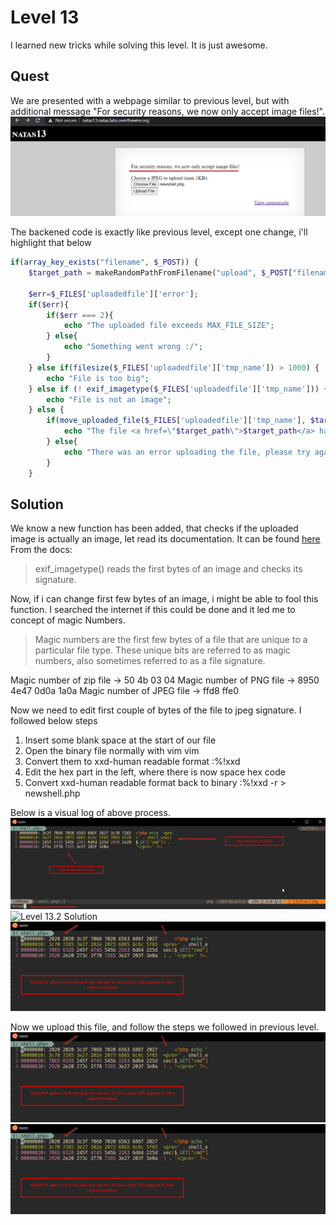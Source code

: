 # Level 13
I learned new tricks while solving this level. It is just awesome.

## Quest
We are presented with a webpage similar to previous level, but with additional message "For security reasons, we now only accept image files!". 
![Level13 Image](./images/Level13.png)

The backened code is exactly like previous level, except one change, i'll highlight that below
```php
if(array_key_exists("filename", $_POST)) {
    $target_path = makeRandomPathFromFilename("upload", $_POST["filename"]);
    
    $err=$_FILES['uploadedfile']['error'];
    if($err){
        if($err === 2){
            echo "The uploaded file exceeds MAX_FILE_SIZE";
        } else{
            echo "Something went wrong :/";
        }
    } else if(filesize($_FILES['uploadedfile']['tmp_name']) > 1000) {
        echo "File is too big";
    } else if (! exif_imagetype($_FILES['uploadedfile']['tmp_name'])) { // Here is the difference, they use exif_imagetype 
        echo "File is not an image";                                    // to check uploaded image
    } else {
        if(move_uploaded_file($_FILES['uploadedfile']['tmp_name'], $target_path)) {
            echo "The file <a href=\"$target_path\">$target_path</a> has been uploaded";
        } else{
            echo "There was an error uploading the file, please try again!";
        }
    }
```

## Solution
We know a new function has been added, that checks if the uploaded image is actually an image, let read its documentation. It can be found [here](https://www.php.net/manual/en/function.exif-imagetype.php)
From the docs:
> exif_imagetype() reads the first bytes of an image and checks its signature.

Now, if i can change first few bytes of an image, i might be able to fool this function.
I searched the internet if this could be done and it led me to concept of magic Numbers.

> Magic numbers are the first few bytes of a file that are unique to a particular file type. These unique bits are referred to as magic numbers,  also sometimes referred to as a  file signature.

Magic number of zip file  -> 50 4b 03 04
Magic number of PNG file  -> 8950 4e47 0d0a 1a0a
Magic number of JPEG file -> ffd8 ffe0

Now we need to edit first couple of bytes of the file to jpeg signature. I followed below steps

  1. Insert some blank space at the start of our file
  2. Open the binary file normally with vim vim <file name>
  3. Convert them to xxd-human readable format :%!xxd
  4. Edit the hex part in the left, where there is now space hex code
  5. Convert xxd-human readable format back to binary :%!xxd -r > newshell.php

Below is a visual log of above process. 
  ![Level 13 Solution](./images/Level13_solution.png)
  ![Level 13.2 Solution](./images/Level13.1_solution.png)
  ![Level 13.3 Solution](./images/Level13.2_solution.png)

Now we upload this file, and follow the steps we followed in previous level.
    ![Level 13.4 Solution](./images/Level13.2_solution.png)
  ![Level 13.5 Solution](./images/Level13.2_solution.png)

  
